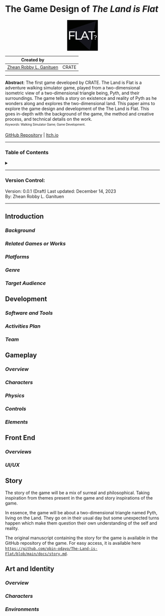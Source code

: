 # The Game Design of *The Land is Flat*

<div style="text-align: center;">
  <img src="/icon.svg" alt="Logo of The Land is Flat" width="100" height="auto">
</div>

| Created by              | |
|-------------------------|---------|
| [Zhean Robby L. Ganituen](github.io/obin-odayo) | CRATE   |
---
**Abstract**: The first game developed by CRATE. The Land is Flat is a adventure walking simulator game, played from a two-dimensional isometric view of a two-dimensional triangle being, Pyth, and their surroundings. The game tells a story on existence and reality of Pyth as he wonders along and explores the two-dimensional land. This paper aims to explore the game design and development of the The Land is Flat. This goes in-depth with the background of the game, the method and creative process, and technical details on the work.   
<sub><sup>*Keywords*: Walking Simulator Game; Game Development. </sup></sub>

[GitHub Repository](https://github.com/obin-odayo/The-Land-is-Flat) | [Itch.io]()

---

### Table of Contents

<details>
<summary></summary>

[**Introduction**](#1)  
___[Background](#1.1)  
___[Related Games or Works](#1.2)  
___[Platforms](#1.3)  
___[Genre](#1.4)  
___[Target Audience](#1.5)  

[**Development**](#2)  
___[Software and Tools](#2.1)  
___[Activities Plan](#2.2)  
___[Team](#2.3)  

[**Gameplay**](#3)  
___[Overview](#3.1)  
___[Characters](#3.2)  
___[Physics](#3.3)  
___[Controls](#3.4)  
___[Elements](#3.5)  

[**Front End**](#4)  
___[Overviews](#4.1)  
___[UI/UX](#4.2)  

[**Story**](#5)

[**Art and Identity**](#6)  
___[Overview](#6.1)  
___[Characters](#6.2)  
___[Environments](#6.3)
</details>

---

### Version Control:

Version: 0.0.1 (Draft)
Last updated: December 14, 2023   
By: Zhean Robby L. Ganituen

---

## Introduction <a name="1"></a>



### *Background* <a name="1.1"></a>


### *Related Games or Works* <a name="1.2"></a>
### *Platforms* <a name="1.3"></a>
### *Genre* <a name="1.4"></a>
### *Target Audience* <a name="1.5"></a>

## Development <a name="2"></a>
### *Software and Tools* <a name="2.1"></a>
### *Activities Plan* <a name="2.2"></a>
### *Team* <a name="2.3"></a>

## Gameplay <a name="3"></a>
### *Overview* <a name="3.1"></a>
### *Characters* <a name="3.2"></a>
### *Physics* <a name="3.3"></a>
### *Controls* <a name="3.4"></a>
### *Elements* <a name="3.5"></a>

## Front End <a name="4"></a>
### *Overviews* <a name="4.1"></a>
### *UI/UX* <a name="4.2"></a>

## Story <a name="5"></a>

The story of the game will be a mix of surreal and philosophical. Taking inspiration from themes present in the game and story inspirations of the game. 

In essence, the game will be about a two-dimensional triangle named Pyth, living on the Land. They go on in their usual day but some unexpected turns happen which make them question their own understanding of the self and reality.

The original manuscript containing the story for the game is available in the GitHub repository of the game. For easy access, it is available here [`https://github.com/obin-odayo/The-Land-is-Flat/blob/main/docs/story.md`](https://github.com/obin-odayo/The-Land-is-Flat/blob/main/docs/story.md).

## Art and Identity <a name="6"></a>
### *Overview* <a name="6.1"></a>
### *Characters* <a name="6.2"></a>
### *Environments* <a name="6.3"></a>

